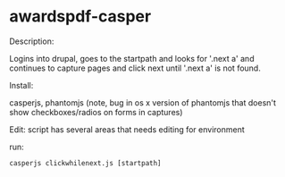 awardspdf-casper
================

Description:

Logins into drupal, goes to the startpath and looks for '.next a' and continues to capture pages and click next until '.next a' is not found.

Install:

casperjs, phantomjs (note, bug in os x version of phantomjs that doesn't show checkboxes/radios on forms in captures)

Edit:
script has several areas that needs editing for environment

run:
```
casperjs clickwhilenext.js [startpath]
```
